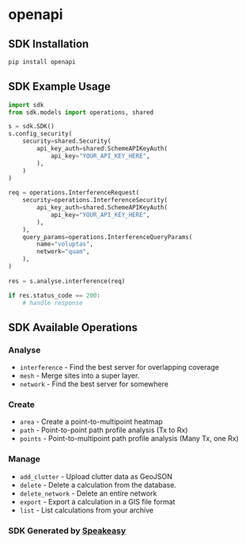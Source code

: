 # openapi

<!-- Start SDK Installation -->
## SDK Installation

```bash
pip install openapi
```
<!-- End SDK Installation -->

## SDK Example Usage
<!-- Start SDK Example Usage -->
```python
import sdk
from sdk.models import operations, shared

s = sdk.SDK()
s.config_security(
    security=shared.Security(
        api_key_auth=shared.SchemeAPIKeyAuth(
            api_key="YOUR_API_KEY_HERE",
        ),
    )
)
    
req = operations.InterferenceRequest(
    security=operations.InterferenceSecurity(
        api_key_auth=shared.SchemeAPIKeyAuth(
            api_key="YOUR_API_KEY_HERE",
        ),
    ),
    query_params=operations.InterferenceQueryParams(
        name="voluptas",
        network="quam",
    ),
)
    
res = s.analyse.interference(req)

if res.status_code == 200:
    # handle response
```
<!-- End SDK Example Usage -->

<!-- Start SDK Available Operations -->
## SDK Available Operations

### Analyse

* `interference` - Find the best server for overlapping coverage
* `mesh` - Merge sites into a super layer.
* `network` - Find the best server for somewhere

### Create

* `area` - Create a point-to-multipoint heatmap
* `path` - Point-to-point path profile analysis (Tx to Rx)
* `points` - Point-to-multipoint path profile analysis (Many Tx, one Rx)

### Manage

* `add_clutter` - Upload clutter data as GeoJSON
* `delete` - Delete a calculation from the database.
* `delete_network` - Delete an entire network
* `export` - Export a calculation in a GIS file format
* `list` - List calculations from your archive

<!-- End SDK Available Operations -->

### SDK Generated by [Speakeasy](https://docs.speakeasyapi.dev/docs/using-speakeasy/client-sdks)
